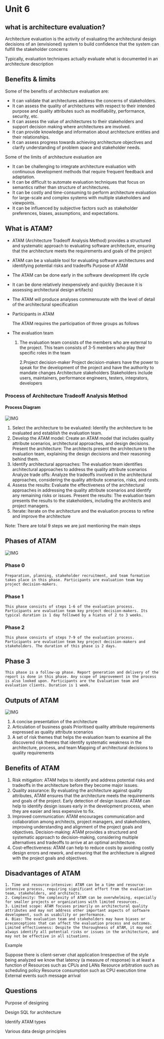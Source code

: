 # Unit 6

## what is architecture evaluation?

Architecture evaluation is the activity of evaluating the architectural design decisions of an (envisioned) system to build confidence that the system can fulfill the stakeholder concerns

Typically, evaluation techniques actually evaluate what is documented in an architecture description

## Benefits & limits

Some of the benefits of architecture evaluation are:

* It can validate that architectures address the concerns of stakeholders.
* It can assess the quality of architectures with respect to their intended purpose and quality attributes such as modifiability, performance, security, etc.
* It can assess the value of architectures to their stakeholders and support decision making where architectures are involved.
* It can provide knowledge and information about architecture entities and their relationships.
* It can assess progress towards achieving architecture objectives and clarify understanding of problem space and stakeholder needs.

Some of the limits of architecture evaluation are

* It can be challenging to integrate architecture evaluation with continuous development methods that require frequent feedback and adaptation.
* It can be difficult to automate evaluation techniques that focus on semantics rather than structure of architectures.
* It can be costly and time-consuming to perform architecture evaluation for large-scale and complex systems with multiple stakeholders and viewpoints.
* It can be influenced by subjective factors such as stakeholder preferences, biases, assumptions, and expectations.

## What is ATAM?

* ATAM (Architecture Tradeoff Analysis Method)  provides a structured and systematic approach to evaluating software architecture, ensuring that the architecture meets the requirements and goals of the project

* ATAM can be a valuable tool for evaluating software architectures and identifying potential risks and tradeoffs Purpose of ATAM

* The ATAM can be done early in the software development life cycle

* It can be done relatively inexpensively and quickly (because it is assessing architectural design artifacts)

* The ATAM will produce analyses commensurate with the level of detail of the architectural specification

* Participants in ATAM

    The ATAM requires the participation of three groups as follows

* The evaluation team

    1. The evaluation team consists of the members who are external to the project. This team consists of 3-5 members who play their specific roles in the team

        2.Project decision-maker
    Project decision-makers have the power to speak for the development of the project and have the authority to mandate changes Architecture stakeholders Stakeholders include users, maintainers, performance engineers, testers, integrators, developers

### Process of Architecture Tradeoff Analysis Method

#### Process Diagram

![IMG](./Images/processOfATAM.png)

1. Select the architecture to be evaluated: Identify the architecture to be evaluated and establish the evaluation team.
2. Develop the ATAM model: Create an ATAM model that includes quality attribute scenarios, architectural approaches, and design decisions.
Present the architecture: The architects present the architecture to the evaluation team, explaining the design decisions and their reasoning behind them.
3. Identify architectural approaches: The evaluation team identifies architectural approaches to address the quality attribute scenarios
Analyze trade offs: Analyze the tradeoffs involved in the architectural approaches, considering the quality attribute scenarios, risks, and costs.
4. Assess the results: Evaluate the effectiveness of the architectural approaches in addressing the quality attribute scenarios and identify any remaining risks or issues.
Present the results: The evaluation team presents the results to the stakeholders, including the architects and project managers.
5. Iterate: Iterate on the architecture and the evaluation process to refine and improve the architecture

Note: There are total 9 steps we are just mentioning the main steps

## Phases of ATAM

![IMG](./Images/phaseOfATAM.png)

### Phase 0

    Preparation, planning, stakeholder recruitment, and team formation takes place in this phase. Participants are evaluation team key project decision-makers.

### Phase 1

    This phase consists of steps 1-6 of the evaluation process. Participants are evaluation team key project decision-makers. Its typical duration is 1 day followed by a hiatus of 2 to 3 weeks.

### Phase 2

    This phase consists of steps 7-9 of the evaluation process. Participants are evaluation team key project decision-makers and stakeholders. The duration of this phase is 2 days.

## Phase 3

    This phase is a follow-up phase. Report generation and delivery of the report is done in this phase. Any scope of improvement in the process is also looked upon. Participants are the Evaluation team and evaluation clients. Duration is 1 week.

## Outputs of ATAM

![IMG](./Images/outofatam.png)

1. A concise presentation of the architecture
2. Articulation of business goals
Prioritised quality attribute requirements expressed as quality attribute scenarios
3. A set of risk themes that helps the evaluation team to examine all the discovered risk themes that identify systematic weakness in the architecture, process, and team
Mapping of architectural decisions to quality requirements

## Benefits of ATAM

1. Risk mitigation: ATAM helps to identify and address potential risks and tradeoffs in the architecture before they become major issues.
2. Quality assurance: By evaluating the architecture against quality attributes, ATAM ensures that the architecture meets the requirements and goals of the project.
Early detection of design issues: ATAM can help to identify design issues early in the development process, when they are easier and less expensive to fix.
3. Improved communication: ATAM encourages communication and collaboration among architects, project managers, and stakeholders, improving understanding and alignment of the project goals and objectives.
Decision-making: ATAM provides a structured and systematic approach to decision-making, considering multiple alternatives and tradeoffs to arrive at an optimal architecture.
4. Cost-effectiveness: ATAM can help to reduce costs by avoiding costly design errors and rework, and ensuring that the architecture is aligned with the project goals and objectives.

## Disadvantages of ATAM

    1. Time and resource-intensive: ATAM can be a time and resource-intensive process, requiring significant effort from the evaluation team, stakeholders, and architects.
    2. Complexity: The complexity of ATAM can be overwhelming, especially for smaller projects or organizations with limited resources.
    3. Limited scope: ATAM focuses primarily on architectural quality attributes and may not address other important aspects of software development, such as usability or performance.
    4. Bias: The evaluation team and stakeholders may have biases or preconceptions that can affect the evaluation process and outcomes.
    Limited effectiveness: Despite the thoroughness of ATAM, it may not always identify all potential risks or issues in the architecture, and may not be effective in all situations.

Example

Suppose there is client-server chat application
Irrespective of the style being analyzed we know that latency (a measure of response) is at least a function of Resources such as CPUs and LANs
Resource arbitration such as scheduling policy
Resource consumption such as CPU execution time
External events such message arrival

## Questions

Purpose of designing

Design SQL for architecture

Identify ATAM types

Various data design principles
